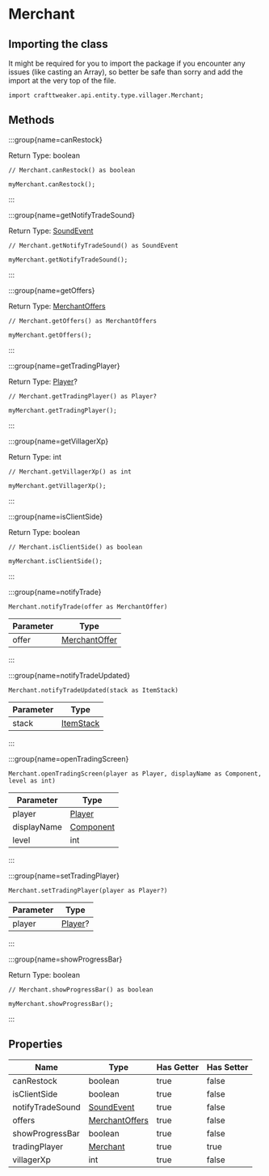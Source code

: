 # Merchant

## Importing the class

It might be required for you to import the package if you encounter any issues (like casting an Array), so better be safe than sorry and add the import at the very top of the file.
```zenscript
import crafttweaker.api.entity.type.villager.Merchant;
```


## Methods

:::group{name=canRestock}

Return Type: boolean

```zenscript
// Merchant.canRestock() as boolean

myMerchant.canRestock();
```

:::

:::group{name=getNotifyTradeSound}

Return Type: [SoundEvent](/vanilla/api/sound/SoundEvent)

```zenscript
// Merchant.getNotifyTradeSound() as SoundEvent

myMerchant.getNotifyTradeSound();
```

:::

:::group{name=getOffers}

Return Type: [MerchantOffers](/vanilla/api/villager/MerchantOffers)

```zenscript
// Merchant.getOffers() as MerchantOffers

myMerchant.getOffers();
```

:::

:::group{name=getTradingPlayer}

Return Type: [Player](/vanilla/api/entity/type/player/Player)?

```zenscript
// Merchant.getTradingPlayer() as Player?

myMerchant.getTradingPlayer();
```

:::

:::group{name=getVillagerXp}

Return Type: int

```zenscript
// Merchant.getVillagerXp() as int

myMerchant.getVillagerXp();
```

:::

:::group{name=isClientSide}

Return Type: boolean

```zenscript
// Merchant.isClientSide() as boolean

myMerchant.isClientSide();
```

:::

:::group{name=notifyTrade}

```zenscript
Merchant.notifyTrade(offer as MerchantOffer)
```

| Parameter |                         Type                         |
|-----------|------------------------------------------------------|
| offer     | [MerchantOffer](/vanilla/api/villager/MerchantOffer) |


:::

:::group{name=notifyTradeUpdated}

```zenscript
Merchant.notifyTradeUpdated(stack as ItemStack)
```

| Parameter |                   Type                   |
|-----------|------------------------------------------|
| stack     | [ItemStack](/vanilla/api/item/ItemStack) |


:::

:::group{name=openTradingScreen}

```zenscript
Merchant.openTradingScreen(player as Player, displayName as Component, level as int)
```

|  Parameter  |                       Type                       |
|-------------|--------------------------------------------------|
| player      | [Player](/vanilla/api/entity/type/player/Player) |
| displayName | [Component](/vanilla/api/text/Component)         |
| level       | int                                              |


:::

:::group{name=setTradingPlayer}

```zenscript
Merchant.setTradingPlayer(player as Player?)
```

| Parameter |                       Type                        |
|-----------|---------------------------------------------------|
| player    | [Player](/vanilla/api/entity/type/player/Player)? |


:::

:::group{name=showProgressBar}

Return Type: boolean

```zenscript
// Merchant.showProgressBar() as boolean

myMerchant.showProgressBar();
```

:::


## Properties

|       Name       |                          Type                          | Has Getter | Has Setter |
|------------------|--------------------------------------------------------|------------|------------|
| canRestock       | boolean                                                | true       | false      |
| isClientSide     | boolean                                                | true       | false      |
| notifyTradeSound | [SoundEvent](/vanilla/api/sound/SoundEvent)            | true       | false      |
| offers           | [MerchantOffers](/vanilla/api/villager/MerchantOffers) | true       | false      |
| showProgressBar  | boolean                                                | true       | false      |
| tradingPlayer    | [Merchant](/vanilla/api/entity/type/villager/Merchant) | true       | true       |
| villagerXp       | int                                                    | true       | false      |


